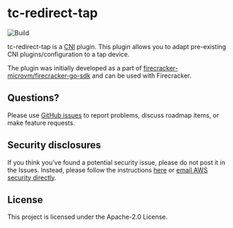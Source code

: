 # tc-redirect-tap

![Build](https://github.com/awslabs/tc-redirect-tap/workflows/Build/badge.svg?branch=master&event=push)

tc-redirect-tap is a [CNI](https://github.com/containernetworking/cni) plugin.
This plugin allows you to adapt pre-existing CNI plugins/configuration to
a tap device.

The plugin was initially developed as a part of
[firecracker-microvm/firecracker-go-sdk](https://github.com/firecracker-microvm/firecracker-go-sdk)
and can be used with Firecracker.

## Questions?

Please use [GitHub issues](https://github.com/awslabs/tc-redirect-tap/issues)
to report problems, discuss roadmap items, or make feature requests.

## Security disclosures

If you think you’ve found a potential security issue, please do not post it in the Issues.
Instead, please follow the instructions [here](https://aws.amazon.com/security/vulnerability-reporting/) or
[email AWS security directly](mailto:aws-security@amazon.com).

## License

This project is licensed under the Apache-2.0 License.

